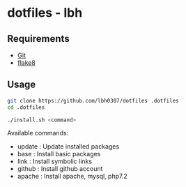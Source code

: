 # dotfiles - lbh

## Requirements

- [Git](http://git-scm.com)
- [flake8](https://pypi.python.org/pypi/flake8)

## Usage

```sh
git clone https://github.com/lbh0307/dotfiles .dotfiles
cd .dotfiles

./install.sh <command>
```

Available commands:
 - update : Update installed packages
 - base : Install basic packages
 - link : Install symbolic links
 - github : Install github account
 - apache : Install apache, mysql, php7.2
